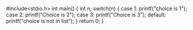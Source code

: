 #include<stdio.h>
int main()
{
     int n;
     switch(n)
     {
         case 1:
           printf("choice is 1");
         case 2:
           printf("Choice is 2");
         case 3:
           printf("Choice is 3");
         default:
           printf("choice is not in list");
    }
    return 0;
}
